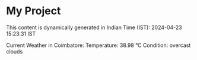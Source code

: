 # My Project

This content is dynamically generated in Indian Time (IST): 2024-04-23 15:23:31 IST


Current Weather in Coimbatore:
Temperature: 38.98 °C
Condition: overcast clouds
